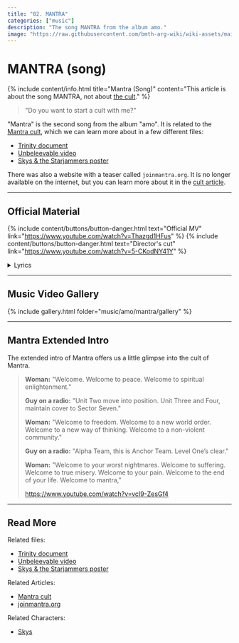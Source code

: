 ```yaml
---
title: "02. MANTRA"
categories: ["music"]
description: "The song MANTRA from the album amo."
image: "https://raw.githubusercontent.com/bmth-arg-wiki/wiki-assets/main/music/amo/album_cover_300.png"
---
```

# MANTRA (song)

{% include content/info.html
title="Mantra (Song)"
content="This article is about the song MANTRA, not about [the cult](../lore/mantra)."
%}

> "Do you want to start a cult with me?"

"Mantra" is the second song from the album "amo".
It is related to the [Mantra cult](../lore/mantra), which 
we can learn more about in a few different files:

- [Trinity document](../for-sof/trinity_document)
- [Unbeleevable video](../for-sof/unbeleevable)
- [Skys & the Starjammers poster](../for-sof/skystarjammers)

There was also a website with a teaser called `joinmantra.org`. It is no longer 
available on the internet, but you can learn more about it in the [cult article](../lore/mantra).

***

## Official Material

{% include content/buttons/button-danger.html text="Official MV" link="https://www.youtube.com/watch?v=Thazgd1HFus" %}
{% include content/buttons/button-danger.html text="Director's cut" link="https://www.youtube.com/watch?v=5-CKodNY41Y" %}

<details class="lyrics">
<summary>Lyrics</summary>
{{"
Do you wanna start a cult with me?/
I’m not vibrating like I oughta be/
I need a purpose, I can't keep surfing/
Through this existential misery/
Now, we are going to need some real estate/
But if I choose my words carefully/
Think I could fool you that I’m the guru/
Wait, how do you spell epiphany?/

Before the truth will set you free/
It’ll piss you off/
Before you find a place to be/
You’re gonna lose the plot/
Too late to tell you now/
One ear and right out the other one/
Because all you ever do is chant the same old mantra/

Could I have your attention please/
It’s time to tap in to your tragedy/
Think you could use a new abuser/
Close your eyes and listen carefully/
Imagine you're stood on a beach/
Water gently lapping at your feet/
But now your sinking/
What were you thinking?/
That’s all the time we have this week/

And I know this doesn’t make a lot of sense/
But do you really wanna think all by yourself now?/
All I’m asking for’s a little bit of faith/
You know it's easy to believe/
And I know this doesn’t make a lot of sense./ 
Y’know you gotta work the corners of your mind now/
All I’m asking for’s a little bit of faith/
You know it's easy to, so easy to believe

(Source: Mantra music video description)
"| markdownify }}
</details>

***

## Music Video Gallery

{% include gallery.html folder="music/amo/mantra/gallery" %}

***

## Mantra Extended Intro

The extended intro of Mantra offers us a little glimpse into the cult of Mantra.

> **Woman:** "Welcome. Welcome to peace. Welcome to spiritual enlightenment."
>
> **Guy on a radio:** "Unit Two move into position. Unit Three and Four, maintain cover to Sector Seven."
>
> **Woman:** "Welcome to freedom. Welcome to a new world order. Welcome to a new way of thinking. Welcome to a non-violent community."
>
> **Guy on a radio:** "Alpha Team, this is Anchor Team. Level One’s clear."
>
> **Woman:** "Welcome to your worst nightmares. Welcome to suffering. Welcome to true misery. Welcome to your pain. Welcome to the end of your life. Welcome to mantra,"
> 
> https://www.youtube.com/watch?v=vcI9-ZesGf4

***

## Read More

Related files:

- [Trinity document](../for-sof/trinity_document)
- [Unbeleevable video](../for-sof/unbeleevable)
- [Skys & the Starjammers poster](../for-sof/skystarjammers)

Related Articles:

- [Mantra cult](../lore/mantra)
- [joinmantra.org](../lore/mantra#joinmantraorg)

Related Characters:

- [Skys](../characters/skys)
